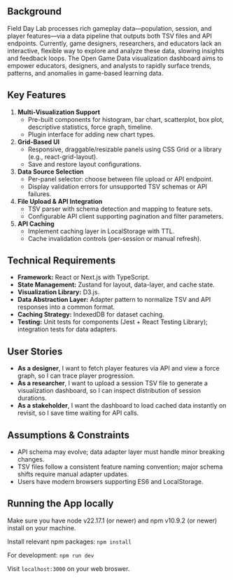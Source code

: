 ## Background

Field Day Lab processes rich gameplay data—population, session, and player features—via a data pipeline that outputs both TSV files and API endpoints. Currently, game designers, researchers, and educators lack an interactive, flexible way to explore and analyze these data, slowing insights and feedback loops. The Open Game Data visualization dashboard aims to empower educators, designers, and analysts to rapidly surface trends, patterns, and anomalies in game-based learning data.

## Key Features

1. **Multi-Visualization Support**
   - Pre-built components for histogram, bar chart, scatterplot, box plot, descriptive statistics, force graph, timeline.
   - Plugin interface for adding new chart types.
2. **Grid-Based UI**
   - Responsive, draggable/resizable panels using CSS Grid or a library (e.g., react-grid-layout).
   - Save and restore layout configurations.
3. **Data Source Selection**
   - Per-panel selector: choose between file upload or API endpoint.
   - Display validation errors for unsupported TSV schemas or API failures.
4. **File Upload & API Integration**
   - TSV parser with schema detection and mapping to feature sets.
   - Configurable API client supporting pagination and filter parameters.
5. **API Caching**
   - Implement caching layer in LocalStorage with TTL.
   - Cache invalidation controls (per-session or manual refresh).

## Technical Requirements

- **Framework:** React or Next.js with TypeScript.
- **State Management:** Zustand for layout, data-layer, and cache state.
- **Visualization Library:** D3.js.
- **Data Abstraction Layer:** Adapter pattern to normalize TSV and API responses into a common format.
- **Caching Strategy:** IndexedDB for dataset caching.
- **Testing:** Unit tests for components (Jest + React Testing Library); integration tests for data adapters.

## User Stories

- **As a designer**, I want to fetch player features via API and view a force graph, so I can trace player progression.
- **As a researcher**, I want to upload a session TSV file to generate a visualization dashboard, so I can inspect distribution of session durations.
- **As a stakeholder**, I want the dashboard to load cached data instantly on revisit, so I save time waiting for API calls.

## Assumptions & Constraints

- API schema may evolve; data adapter layer must handle minor breaking changes.
- TSV files follow a consistent feature naming convention; major schema shifts require manual adapter updates.
- Users have modern browsers supporting ES6 and LocalStorage.

## Running the App locally

Make sure you have node v22.17.1 (or newer) and npm v10.9.2 (or newer) install on your machine.

Install relevant npm packages:
`npm install`

For development:
`npm run dev`

Visit `localhost:3000` on your web broswer.
